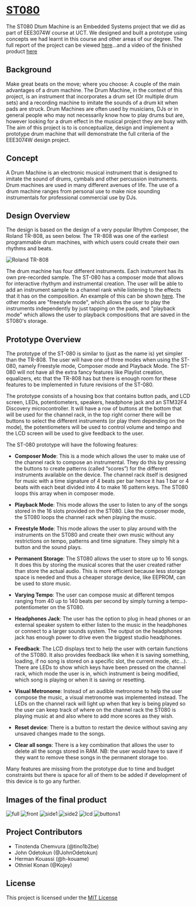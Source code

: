 # [ST080](https://github.com/tino1b2be/ST080)

The ST080 Dtum Machine is an Embedded Systems project that we did as part of EEE3074W course at UCT. We designed and built a prototype using concepts we had learnt in this course and other areas of our degree. The full report of the project can be viewed [here](https://github.com/tino1b2be/ST080/blob/master/Docs/Project_Report_Final.pdf)...and a video of the finished product [here](https://youtu.be/f0DpraNo41Q)
## Background
Make great beats on the move; where you choose: A couple of the main advantages of a drum machine. The Drum Machine, in the context of this project, is an instrument that incorporates a drum set (Or multiple drum sets) and a recording machine to imitate the sounds of a drum kit when pads are struck. Drum Machines are often used by musicians, DJs or in general people who may not necessarily know how to play drums but are, however looking for a drum effect in the musical project they are busy with.
The aim of this project is to is conceptualize, design and implement a prototype drum machine that will demonstrate the full criteria of the EEE3074W design project.

## Concept
A Drum Machine is an electronic musical instrument that is designed to imitate the sound of drums, cymbals and other percussion instruments. Drum machines are used in many different avenues of life.  The use of a drum machine ranges from personal use to make nice sounding instrumentals for professional commercial use by DJs.

## Design Overview
The design is based on the design of a very popular Rhythm Composer, the Roland TR-808, as seen below. The TR-808 was one of the earliest programmable drum machines, with which users could create their own rhythms and beats.

![Roland TR-808](https://upload.wikimedia.org/wikipedia/commons/thumb/4/4c/Roland_TR-808_%28large%29.jpg/1920px-Roland_TR-808_%28large%29.jpg)

The drum machine has four different instruments. Each instrument has its own pre-recorded sample. The ST-080 has a composer mode that allows for interactive rhythym and instrumental creation. The user will be able to add an instrument sample to a channel rank while listening to the effects that it has on the composition. An example of this can be shown [here](https://www.youtube.com/watch?v=AQTx8wGAAH4). The other modes are "freestyle mode", which allows the user to play the instruments independently by just tapping on the pads, and "playback mode" which allows the user to playback compositions that are saved in the ST080's storage.

## Prototype Overview
The prototype of the ST-080 is similar to (just as the name is) yet simpler than the TR-808. The user will have one of three modes when using the ST-080, namely Freestyle mode, Composer mode and Playback Mode. The ST-080 will not have all the extra fancy features like Playlist creation, equalizers, etc that the TR-808 has but there is enough room for these features to be implemented in future revisions of the ST-080.

The prototype consists of a housing box that contains button pads, and LCD screen, LEDs, potentiometers, speakers, headphone jack and an STM32F4 Discovery microcontroller. It will have a row of buttons at the bottom that will be used for the channel rack, in the top right corner there will be buttons to select the different instruments (or play them depending on the mode), the potentiometers will be used to control volume and tempo and the LCD screen will be used to give feedback to the user.

The ST-080 prototype will have the following features:
*	**Composer Mode**: This is a mode which allows the user to make use of the channel rack to compose an instrumental. They do this by pressing the buttons to create patterns (called “scores”) for the different instruments available on the device. The channel rack itself is designed for music with a time signature of 4 beats per bar hence it has 1 bar or 4 beats with each beat divided into 4 to make 16 pattern keys. The ST080 loops this array when in composer mode.

*	**Playback Mode**: This mode allows the user to listen to any of the songs stored in the 16 slots provided on the ST080. Like the composer mode, the ST080 loops the channel rack when playing the music.

*	**Freestyle Mode**: This mode allows the user to play around with the instruments on the ST080 and create their own music without any restrictions on tempo, patterns and time signature. They simply hit a button and the sound plays.

*	**Permanent Storage**: The ST080 allows the user to store up to 16 songs. It does this by storing the musical scores that the user created rather than store the actual audio. This is more efficient because less storage space is needed and thus a cheaper storage device, like EEPROM, can be used to store music.

*	**Varying Tempo**: The user can compose music at different tempos ranging from 40 up to 140 beats per second by simply turning a tempo-potentiometer on the ST080.
*	**Headphones Jack**: The user has the option to plug in head phones or an external speaker system to either listen to the music in the headphones or connect to a larger sounds system. The output on the headphones jack has enough power to drive even the biggest studio headphones.

*	**Feedback**: The LCD displays text to help the user with certain functions of the ST080. It also provides feedback like when it is saving something, loading, if no song is stored on a specific slot, the current mode, etc…). There are LEDs to show which keys have been pressed on the channel rack, which mode the user is in, which instrument is being modified, which song is playing or when it is saving or resetting.

*	**Visual Metronome**: Instead of an audible metronome to help the user compose the music, a visual metronome was implemented instead. The LEDs on the channel rack will light up when that key is being played so the user can keep track of where on the channel rack the ST080 is playing music at and also where to add more scores as they wish.

*	**Reset device**: There is a button to restart the device without saving any unsaved changes made to the songs.

*	**Clear all songs**: There is a key combination that allows the user to delete all the songs stored in RAM. NB: the user would have to save if they want to remove these songs in the permanent storage too.

Many features are missing from the prototype due to time and budget constraints but there is space for all of them to be added if development of this device is to go any further. 

## Images of the final product
![full](https://github.com/tino1b2be/ST080/raw/master/Docs/full.jpg)
![front](https://github.com/tino1b2be/ST080/raw/master/Docs/IMG_3402.jpg)
![side1](https://github.com/tino1b2be/ST080/raw/master/Docs/IMG_3401.jpg)
![side2](https://github.com/tino1b2be/ST080/raw/master/Docs/IMG_3399.jpg)
![lcd](https://github.com/tino1b2be/ST080/raw/master/Docs/IMG_3411.jpg)
![buttons1](https://github.com/tino1b2be/ST080/raw/master/Docs/IMG_3409.jpg)

## Project Contributors
* Tinotenda Chemvura (@tino1b2be)
* John Odetokun (@JohnOdetokun)
* Herman Kouassi (@h-kouame)
* Othniel Konan (@Kojey)

## License
This project is licensed under the [MIT License](https://github.com/tino1b2be/ST080/blob/master/LICENSE)
